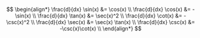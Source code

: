 $$
\begin{align*}
\frac{d}{dx} \sin(x) &= \cos(x) \\
\frac{d}{dx} \cos(x) &= -\sin(x) \\
\frac{d}{dx} \tan(x) &= \sec(x)^2 \\
\frac{d}{dx} \cot(x) &= -\csc(x)^2 \\
\frac{d}{dx} \sec(x) &= \sec(x) \tan(x) \\
\frac{d}{dx} \csc(x) &= -\csc(x)\cot(x) \\
\end{align*}
$$